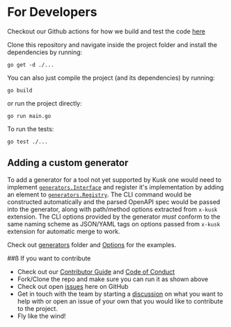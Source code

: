# For Developers

Checkout our Github actions for how we build and test the code [here](https://github.com/kubeshop/kusk/blob/main/.github/workflows/go.yml)

Clone this repository and navigate inside the project folder and install the dependencies by running:
```shell
go get -d ./...
```

You can also just compile the project (and its dependencies) by running:
```shell
go build
```

or run the project directly:
```shell
go run main.go
```

To run the tests:
```shell
go test ./...
```

## Adding a custom generator

To add a generator for a tool not yet supported by Kusk one would need to implement [`generators.Interface`](https://github.com/kubeshop/kusk/blob/main/generators/interface.go)
and register it's implementation by adding an element to [`generators.Registry`](https://github.com/kubeshop/kusk/blob/main/generators/generators.go).
The CLI command would be constructed automatically and the parsed OpenAPI spec would be passed into the generator,
along with path/method options extracted from `x-kusk` extension. The CLI options provided by the generator _must_ conform to
the same naming scheme as JSON/YAML tags on options passed from `x-kusk` extension for automatic merge to work.

Check out [generators](https://github.com/kubeshop/kusk/blob/main/generators) folder and [Options](https://github.com/kubeshop/kusk/blob/main/options/options.go) for the examples.

##ß If you want to contribute

- Check out our [Contributor Guide](https://github.com/kubeshop/.github/blob/main/CONTRIBUTING.md) and
  [Code of Conduct](https://github.com/kubeshop/.github/blob/main/CODE_OF_CONDUCT.md)
- Fork/Clone the repo and make sure you can run it as shown above
- Check out open [issues](https://github.com/kubeshop/kusk/issues) here on GitHub
- Get in touch with the team by starting a [discussion](https://github.com/kubeshop/kusk/discussions) on what you want to help with
  or open an issue of your own that you would like to contribute to the project.
- Fly like the wind!
